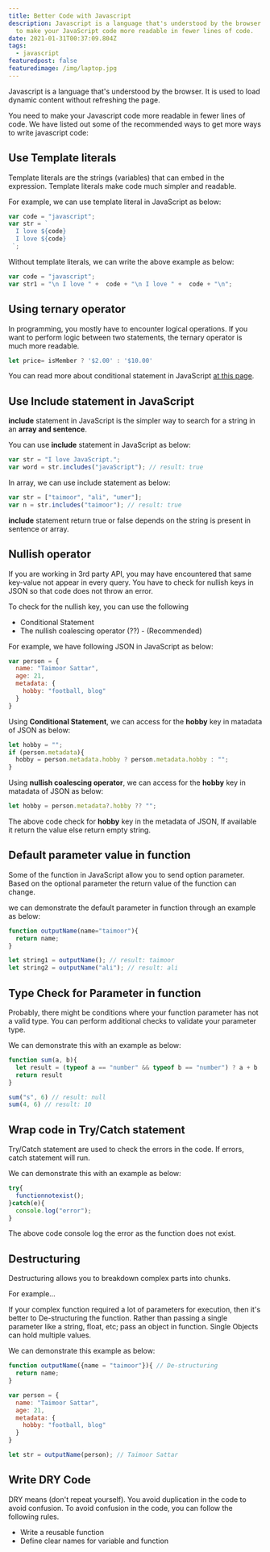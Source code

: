 ```yaml
---
title: Better Code with Javascript
description: Javascript is a language that's understood by the browser. You need
  to make your JavaScript code more readable in fewer lines of code.
date: 2021-01-31T00:37:09.804Z
tags:
  - javascript
featuredpost: false
featuredimage: /img/laptop.jpg
---
```



Javascript is a language that's understood by the browser. It is used to load dynamic content without refreshing the page.

You need to make your Javascript code more readable in fewer lines of code. We have listed out some of the recommended ways to get more ways to write javascript code:

## Use Template literals

Template literals are the strings (variables) that can embed in the expression. Template literals make code much simpler and readable.

For example, we can use template literal in JavaScript as below:

```jsx
var code = "javascript";
var str = `
  I love ${code}
  I love ${code}
 `;
```

Without template literals, we can write the above example as below:

```jsx
var code = "javascript";
var str1 = "\n I love " +  code + "\n I love " +  code + "\n";
```

## Using ternary operator

In programming, you mostly have to encounter logical operations. If you want to perform logic between two statements, the ternary operator is much more readable.

```jsx
let price= isMember ? '$2.00' : '$10.00'
```

You can read more about conditional statement in JavaScript [at this page](https://taimoorsattar.dev/blogs/conditional-statements-in-javascript).

## Use Include statement in JavaScript

**include** statement in JavaScript is the simpler way to search for a string in an **array and sentence**.

You can use **include** statement in JavaScript as below:

```jsx
var str = "I love JavaScript.";
var word = str.includes("javaScript"); // result: true
```

In array,  we can use include statement as below:

```jsx
var str = ["taimoor", "ali", "umer"];
var n = str.includes("taimoor"); // result: true
```

**include** statement return true or false depends on the string is present in sentence or array.

## Nullish operator

If you are working in 3rd party API, you may have encountered that same key-value not appear in every query. You have to check for nullish keys in JSON so that code does not throw an error.

To check for the nullish key, you can use the following

- Conditional Statement
- The nullish coalescing operator (??) - (Recommended)

For example, we have following JSON in JavaScript as below:

```jsx
var person = {
  name: "Taimoor Sattar",
  age: 21,
  metadata: {
    hobby: "football, blog"
  }
}
```

Using **Conditional Statement**, we can access for the **hobby** key in matadata of JSON as below:

```jsx
let hobby = "";
if (person.metadata){
  hobby = person.metadata.hobby ? person.metadata.hobby : "";
}
```

Using **nullish coalescing operator**, we can access for the **hobby** key in matadata of JSON as below:

```jsx
let hobby = person.metadata?.hobby ?? "";
```

The above code check for **hobby** key in the metadata of JSON, If available it return the value else return empty string.

## Default parameter value in function

Some of the function in JavaScript allow you to send option parameter. Based on the optional parameter the return value of the function can change.

we can demonstrate the default parameter in function through an example as below: 

```jsx
function outputName(name="taimoor"){
  return name;
}

let string1 = outputName(); // result: taimoor
let string2 = outputName("ali"); // result: ali
```

## Type Check for Parameter in function

Probably, there might be conditions where your function parameter has not a valid type. You can perform additional checks to validate your parameter type.

We can demonstrate this with an example as below:

```jsx
function sum(a, b){
  let result = (typeof a == "number" && typeof b == "number") ? a + b :  null;
  return result
}

sum("s", 6) // result: null
sum(4, 6) // result: 10
```

## Wrap code in Try/Catch statement

Try/Catch statement are used to check the errors in the code. If errors, catch statement will run.

We can demonstrate this with an example as below:

```jsx
try{
  functionnotexist();
}catch(e){
  console.log("error");
}
```

The above code console log the error as the function does not exist.

## Destructuring

Destructuring allows you to breakdown complex parts into chunks. 

For example...

If your complex function required a lot of parameters for execution, then it's better to De-structuring the function. Rather than passing a single parameter like a string, float, etc; pass an object in function. Single Objects can hold multiple values.

We can demonstrate this example as below:

```jsx
function outputName({name = "taimoor"}){ // De-structuring
  return name;
}

var person = {
  name: "Taimoor Sattar",
  age: 21,
  metadata: {
    hobby: "football, blog"
  }
}

let str = outputName(person); // Taimoor Sattar
```

## Write DRY Code

DRY means (don't repeat yourself). You avoid duplication in the code to avoid confusion. To avoid confusion in the code, you can follow the following rules.

- Write a reusable function
- Define clear names for variable and function